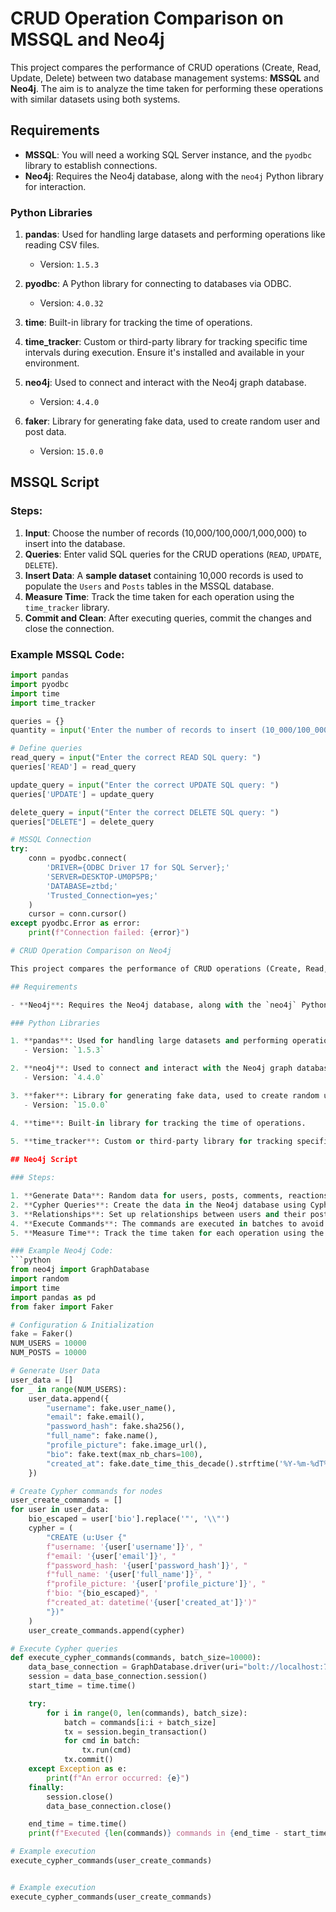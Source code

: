 # CRUD Operation Comparison on MSSQL and Neo4j

This project compares the performance of CRUD operations (Create, Read, Update, Delete) between two database management systems: **MSSQL** and **Neo4j**. The aim is to analyze the time taken for performing these operations with similar datasets using both systems.

## Requirements

- **MSSQL**: You will need a working SQL Server instance, and the `pyodbc` library to establish connections.
- **Neo4j**: Requires the Neo4j database, along with the `neo4j` Python library for interaction.

### Python Libraries

1. **pandas**: Used for handling large datasets and performing operations like reading CSV files.
   - Version: `1.5.3`

2. **pyodbc**: A Python library for connecting to databases via ODBC.
   - Version: `4.0.32`

3. **time**: Built-in library for tracking the time of operations.
   
4. **time_tracker**: Custom or third-party library for tracking specific time intervals during execution. Ensure it's installed and available in your environment.
   
5. **neo4j**: Used to connect and interact with the Neo4j graph database.
   - Version: `4.4.0`

6. **faker**: Library for generating fake data, used to create random user and post data.
   - Version: `15.0.0`

## MSSQL Script

### Steps:

1. **Input**: Choose the number of records (10,000/100,000/1,000,000) to insert into the database.
2. **Queries**: Enter valid SQL queries for the CRUD operations (`READ`, `UPDATE`, `DELETE`).
3. **Insert Data**: A **sample dataset** containing 10,000 records is used to populate the `Users` and `Posts` tables in the MSSQL database.
4. **Measure Time**: Track the time taken for each operation using the `time_tracker` library.
5. **Commit and Clean**: After executing queries, commit the changes and close the connection.

### Example MSSQL Code:
```python
import pandas
import pyodbc
import time
import time_tracker

queries = {}
quantity = input('Enter the number of records to insert (10_000/100_000/1_000_000): ')

# Define queries
read_query = input("Enter the correct READ SQL query: ")
queries['READ'] = read_query

update_query = input("Enter the correct UPDATE SQL query: ")
queries['UPDATE'] = update_query

delete_query = input("Enter the correct DELETE SQL query: ")
queries["DELETE"] = delete_query

# MSSQL Connection
try:
    conn = pyodbc.connect(
        'DRIVER={ODBC Driver 17 for SQL Server};'
        'SERVER=DESKTOP-UM0P5PB;'
        'DATABASE=ztbd;'
        'Trusted_Connection=yes;'
    )
    cursor = conn.cursor()
except pyodbc.Error as error:
    print(f"Connection failed: {error}")

# CRUD Operation Comparison on Neo4j

This project compares the performance of CRUD operations (Create, Read, Update, Delete) on **Neo4j**. The goal is to analyze the time taken for performing these operations with a similar dataset using Neo4j.

## Requirements

- **Neo4j**: Requires the Neo4j database, along with the `neo4j` Python library for interaction.

### Python Libraries

1. **pandas**: Used for handling large datasets and performing operations like reading CSV files.
   - Version: `1.5.3`

2. **neo4j**: Used to connect and interact with the Neo4j graph database.
   - Version: `4.4.0`

3. **faker**: Library for generating fake data, used to create random user and post data.
   - Version: `15.0.0`

4. **time**: Built-in library for tracking the time of operations.
   
5. **time_tracker**: Custom or third-party library for tracking specific time intervals during execution. Ensure it's installed and available in your environment.

## Neo4j Script

### Steps:

1. **Generate Data**: Random data for users, posts, comments, reactions, and messages is generated using the `Faker` library.
2. **Cypher Queries**: Create the data in the Neo4j database using Cypher query language.
3. **Relationships**: Set up relationships between users and their posts, comments, reactions, etc.
4. **Execute Commands**: The commands are executed in batches to avoid memory overflow and optimize execution time.
5. **Measure Time**: Track the time taken for each operation using the `time_tracker` library.

### Example Neo4j Code:
```python
from neo4j import GraphDatabase
import random
import time
import pandas as pd
from faker import Faker

# Configuration & Initialization
fake = Faker()
NUM_USERS = 10000
NUM_POSTS = 10000

# Generate User Data
user_data = []
for _ in range(NUM_USERS):
    user_data.append({
        "username": fake.user_name(),
        "email": fake.email(),
        "password_hash": fake.sha256(),
        "full_name": fake.name(),
        "profile_picture": fake.image_url(),
        "bio": fake.text(max_nb_chars=100),
        "created_at": fake.date_time_this_decade().strftime('%Y-%m-%dT%H:%M:%S')
    })

# Create Cypher commands for nodes
user_create_commands = []
for user in user_data:
    bio_escaped = user['bio'].replace('"', '\\"')
    cypher = (
        "CREATE (u:User {"
        f"username: '{user['username']}', "
        f"email: '{user['email']}', "
        f"password_hash: '{user['password_hash']}', "
        f"full_name: '{user['full_name']}', "
        f"profile_picture: '{user['profile_picture']}', "
        f'bio: "{bio_escaped}", '
        f"created_at: datetime('{user['created_at']}')"
        "})"
    )
    user_create_commands.append(cypher)

# Execute Cypher queries
def execute_cypher_commands(commands, batch_size=10000):
    data_base_connection = GraphDatabase.driver(uri="bolt://localhost:7999", auth=("neo4j", "password"))
    session = data_base_connection.session()
    start_time = time.time()

    try:
        for i in range(0, len(commands), batch_size):
            batch = commands[i:i + batch_size]
            tx = session.begin_transaction()
            for cmd in batch:
                tx.run(cmd)
            tx.commit()
    except Exception as e:
        print(f"An error occurred: {e}")
    finally:
        session.close()
        data_base_connection.close()

    end_time = time.time()
    print(f"Executed {len(commands)} commands in {end_time - start_time:.2f} seconds.")

# Example execution
execute_cypher_commands(user_create_commands)


# Example execution
execute_cypher_commands(user_create_commands)

